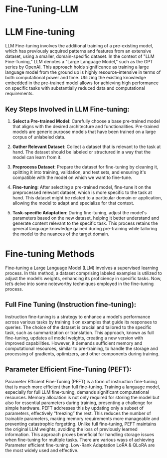 # Fine-Tuning-LLM

# LLM Fine-tuning

LLM Fine-tuning involves the additional training of a pre-existing model, which has previously acquired patterns and features from an extensive dataset, using a smaller, domain-specific dataset. In the context of "LLM Fine-Tuning," LLM denotes a "Large Language Model," such as the GPT series by OpenAI. This approach holds significance as training a large language model from the ground up is highly resource-intensive in terms of both computational power and time. Utilizing the existing knowledge embedded in the pre-trained model allows for achieving high performance on specific tasks with substantially reduced data and computational requirements.

## Key Steps Involved in LLM Fine-tuning:

1. **Select a Pre-trained Model**: Carefully choose a base pre-trained model that aligns with the desired architecture and functionalities. Pre-trained models are generic purpose models that have been trained on a large corpus of unlabeled data.

2. **Gather Relevant Dataset**: Collect a dataset that is relevant to the task at hand. The dataset should be labeled or structured in a way that the model can learn from it.

3. **Preprocess Dataset**: Prepare the dataset for fine-tuning by cleaning it, splitting it into training, validation, and test sets, and ensuring it's compatible with the model on which we want to fine-tune.

4. **Fine-tuning**: After selecting a pre-trained model, fine-tune it on the preprocessed relevant dataset, which is more specific to the task at hand. This dataset might be related to a particular domain or application, allowing the model to adapt and specialize for that context.

5. **Task-specific Adaptation**: During fine-tuning, adjust the model's parameters based on the new dataset, helping it better understand and generate content relevant to the specific task. This process retains the general language knowledge gained during pre-training while tailoring the model to the nuances of the target domain.

# Fine-tuning Methods

Fine-tuning a Large Language Model (LLM) involves a supervised learning process. In this method, a dataset comprising labeled examples is utilized to adjust the model’s weights, enhancing its proficiency in specific tasks. Now, let’s delve into some noteworthy techniques employed in the fine-tuning process.

## Full Fine Tuning (Instruction fine-tuning):

Instruction fine-tuning is a strategy to enhance a model’s performance across various tasks by training it on examples that guide its responses to queries. The choice of the dataset is crucial and tailored to the specific task, such as summarization or translation. This approach, known as full fine-tuning, updates all model weights, creating a new version with improved capabilities. However, it demands sufficient memory and computational resources, similar to pre-training, to handle the storage and processing of gradients, optimizers, and other components during training.

## Parameter Efficient Fine-Tuning (PEFT):

Parameter Efficient Fine-Tuning (PEFT) is a form of instruction fine-tuning that is much more efficient than full fine-tuning. Training a language model, especially for full LLM fine-tuning, demands significant computational resources. Memory allocation is not only required for storing the model but also for essential parameters during training, presenting a challenge for simple hardware. PEFT addresses this by updating only a subset of parameters, effectively “freezing” the rest. This reduces the number of trainable parameters, making memory requirements more manageable and preventing catastrophic forgetting. Unlike full fine-tuning, PEFT maintains the original LLM weights, avoiding the loss of previously learned information. This approach proves beneficial for handling storage issues when fine-tuning for multiple tasks. There are various ways of achieving Parameter efficient fine-tuning. Low-Rank Adaptation LoRA & QLoRA are the most widely used and effective.

